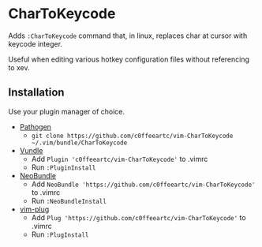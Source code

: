 # CharToKeycode

Adds `:CharToKeycode` command that, in linux, replaces char at cursor with keycode integer.

Useful when editing various hotkey configuration files without referencing to xev.

## Installation

Use your plugin manager of choice.

- [Pathogen](https://github.com/tpope/vim-pathogen)
  - `git clone https://github.com/c0ffeeartc/vim-CharToKeycode ~/.vim/bundle/CharToKeycode`
- [Vundle](https://github.com/gmarik/vundle)
  - Add `Plugin 'c0ffeeartc/vim-CharToKeycode'` to .vimrc
  - Run `:PluginInstall`
- [NeoBundle](https://github.com/Shougo/neobundle.vim)
  - Add `NeoBundle 'https://github.com/c0ffeeartc/vim-CharToKeycode'` to .vimrc
  - Run `:NeoBundleInstall`
- [vim-plug](https://github.com/junegunn/vim-plug)
  - Add `Plug 'https://github.com/c0ffeeartc/vim-CharToKeycode'` to .vimrc
  - Run `:PlugInstall`

